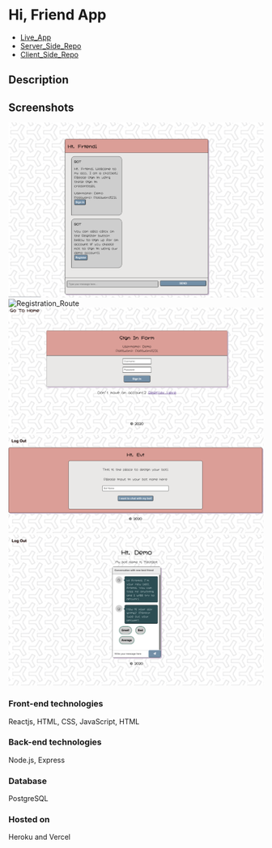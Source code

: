 # Hi, Friend App

- [Live_App](https://hifriend.vercel.app/)
- [Server_Side_Repo](https://github.com/eriyanto87/hi-friend-server)
- [Client_Side_Repo](https://github.com/eriyanto87/hi-friend-client)

## Description

## Screenshots

![!Landing_Route](./src/images/Landing-Route.png)
![Registration_Route](./src/images/Registration-Route-Cropped.png)
![Login_Route](./src/images/SignIn-Route.png)
![Design_Route](./src/images/Design-Route.png)
![Chat_Route](./src/images/Chat-Route.png)

### Front-end technologies

Reactjs, HTML, CSS, JavaScript, HTML

### Back-end technologies

Node.js, Express

### Database

PostgreSQL

### Hosted on

Heroku and Vercel

